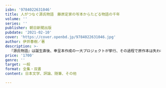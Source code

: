 ```yaml
---
isbn: '9784022631046'
title: 人がつなぐ源氏物語　藤原定家の写本からたどる物語の千年
volume: ''
series: ''
publisher: 朝日新聞出版
pubdate: '2021-02-10'
cover: 'https://cover.openbd.jp/9784022631046.jpg'
author: 伊井春樹／著
description: >-
  『源氏物語』は誕生直後、奉呈本作成の一大プロジェクトが挙行、その過程で原作本は失われた。だが人々が写本を作り続けたために、物語本文は今に伝えられている。その中で、なぜ定家の「青表紙本」が決定版となったのか。物語を伝えた人々の姿を照らし出す。
price: '1700'
genre: ''
target: 一般
format: 全集・双書
content: 日本文学、評論、随筆、その他

---
```

